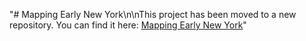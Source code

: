 "# Mapping Early New York\n\nThis project has been moved to a new repository. You can find it here: [Mapping Early New York](https://github.com/MapStructor/mapping_early_new_york)" 
